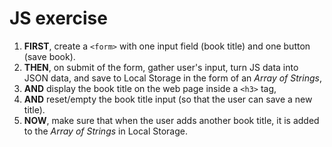 # JS exercise

1. **FIRST**, create a `<form>` with one input field (book title) and one button (save book).
1. **THEN**, on submit of the form, gather user's input, turn JS data into JSON data, and save to Local Storage in the form of an *Array of Strings*,
1. **AND** display the book title on the web page inside a `<h3>` tag,
1. **AND** reset/empty the book title input (so that the user can save a new title).
1. **NOW**, make sure that when the user adds another book title, it is added to the *Array of Strings* in Local Storage.
